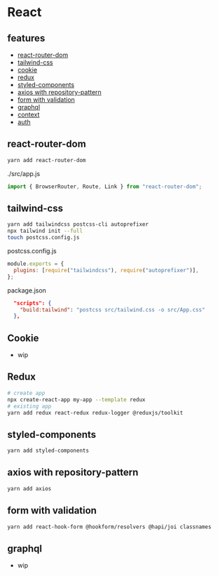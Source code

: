 # React

## features

- [react-router-dom](#react-router-dom)
- [tailwind-css](#tailwind-css)
- [cookie](#cookie)
- [redux](#redux)
- [styled-components](#styled-components)
- [axios with repository-pattern](#axios-with-repository-pattern)
- [form with validation](#form-with-validation)
- [graphql](#graphql)
- [context](#context)
- [auth](#auth)

## react-router-dom

```sh
yarn add react-router-dom
```

./src/app.js

```js
import { BrowserRouter, Route, Link } from "react-router-dom";
```

## tailwind-css

```sh
yarn add tailwindcss postcss-cli autoprefixer
npx tailwind init --full
touch postcss.config.js
```

postcss.config.js

```js
module.exports = {
  plugins: [require("tailwindcss"), require("autoprefixer")],
};
```

package.json

```json
  "scripts": {
    "build:tailwind": "postcss src/tailwind.css -o src/App.css"
  },
```

## Cookie

- wip

## Redux

```sh
# create app
npx create-react-app my-app --template redux
# existing app
yarn add redux react-redux redux-logger @reduxjs/toolkit
```

## styled-components

```sh
yarn add styled-components
```

## axios with repository-pattern

```sh
yarn add axios
```

## form with validation

```sh
yarn add react-hook-form @hookform/resolvers @hapi/joi classnames
```

## graphql

- wip
